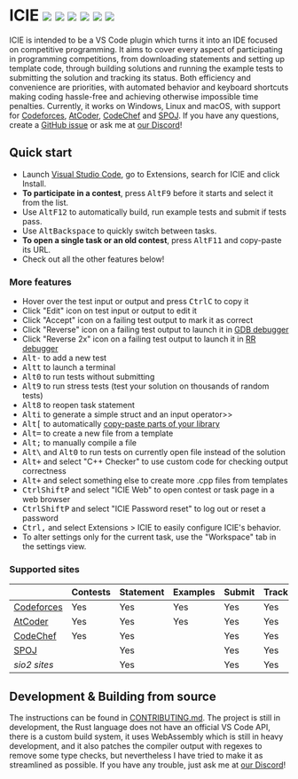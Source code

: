 # ICIE [![](https://img.shields.io/azure-devops/build/pustaczek/7b7eb991-b079-479b-8716-8248c968eaf8/1?logo=azure-pipelines)](https://dev.azure.com/pustaczek/ICIE/_build?definitionId=1) [![](https://img.shields.io/visual-studio-marketplace/i/pustaczek.icie.svg?logo=visual-studio-code)](https://marketplace.visualstudio.com/items?itemName=pustaczek.icie) [![](https://img.shields.io/visual-studio-marketplace/v/pustaczek.icie.svg?color=green)](https://marketplace.visualstudio.com/items?itemName=pustaczek.icie) [![](https://img.shields.io/github/languages/top/pustaczek/icie?color=success&logo=rust)](https://www.rust-lang.org/) [![](https://img.shields.io/discord/702414349855096842?logo=discord&logoColor=white)](https://discord.gg/ffSEhtb) [![](https://img.shields.io/github/license/pustaczek/icie.svg?logo=github&color=success)](https://github.com/pustaczek/icie/blob/master/LICENSE)

ICIE is intended to be a VS Code plugin which turns it into an IDE focused on competitive programming.
It aims to cover every aspect of participating in programming competitions, from downloading statements and setting up template code, through building solutions and running the example tests to submitting the solution and tracking its status.
Both efficiency and convenience are priorities, with automated behavior and keyboard shortcuts making coding hassle-free and achieving otherwise impossible time penalties.
Currently, it works on Windows, Linux and macOS, with support for [Codeforces], [AtCoder], [CodeChef] and [SPOJ].
If you have any questions, create a [GitHub issue] or ask me at [our Discord]!

## Quick start

- Launch [Visual Studio Code], go to Extensions, search for ICIE and click Install.
- **To participate in a contest**, press <kbd>Alt</kbd><kbd>F9</kbd> before it starts and select it from the list.
- Use <kbd>Alt</kbd><kbd>F12</kbd> to automatically build, run example tests and submit if tests pass.
- Use <kbd>Alt</kbd><kbd>Backspace</kbd> to quickly switch between tasks.
- **To open a single task or an old contest**, press <kbd>Alt</kbd><kbd>F11</kbd> and copy-paste its URL.
- Check out all the other features below!

### More features

- Hover over the test input or output and press <kbd>Ctrl</kbd><kbd>C</kbd> to copy it
- Click "Edit" icon on test input or output to edit it
- Click "Accept" icon on a failing test output to mark it as correct
- Click "Reverse" icon on a failing test output to launch it in [GDB debugger]
- Click "Reverse 2x" icon on a failing test output to launch it in [RR debugger]
- <kbd>Alt</kbd><kbd>-</kbd> to add a new test
- <kbd>Alt</kbd><kbd>t</kbd> to launch a terminal
- <kbd>Alt</kbd><kbd>0</kbd> to run tests without submitting
- <kbd>Alt</kbd><kbd>9</kbd> to run stress tests (test your solution on thousands of random tests)
- <kbd>Alt</kbd><kbd>8</kbd> to reopen task statement
- <kbd>Alt</kbd><kbd>i</kbd> to generate a simple struct and an input operator>>
- <kbd>Alt</kbd><kbd>[</kbd> to automatically [copy-paste parts of your library]
- <kbd>Alt</kbd><kbd>=</kbd> to create a new file from a template
- <kbd>Alt</kbd><kbd>;</kbd> to manually compile a file
- <kbd>Alt</kbd><kbd>\\</kbd> and <kbd>Alt</kbd><kbd>0</kbd> to run tests on currently open file instead of the solution
- <kbd>Alt</kbd><kbd>+</kbd> and select "C++ Checker" to use custom code for checking output correctness
- <kbd>Alt</kbd><kbd>+</kbd> and select something else to create more .cpp files from templates
- <kbd>Ctrl</kbd><kbd>Shift</kbd><kbd>P</kbd> and select "ICIE Web" to open contest or task page in a web browser
- <kbd>Ctrl</kbd><kbd>Shift</kbd><kbd>P</kbd> and select "ICIE Password reset" to log out or reset a password
- <kbd>Ctrl</kbd><kbd>,</kbd> and select Extensions > ICIE to easily configure ICIE's behavior.
- To alter settings only for the current task, use the "Workspace" tab in the settings view.

### Supported sites
| | Contests | Statement | Examples | Submit | Track |
| - | - | - | - | - | - |
| [Codeforces] | Yes | Yes | Yes | Yes | Yes |
| [AtCoder] | Yes | Yes | Yes | Yes | Yes |
| [CodeChef] | Yes | Yes | | Yes | Yes |
| [SPOJ] | | Yes | | Yes | Yes |
| *sio2 sites* | | Yes | | Yes | Yes |

## Development & Building from source

The instructions can be found in [CONTRIBUTING.md].
The project is still in development, the Rust language does not have an official VS Code API, there is a custom build system, it uses WebAssembly which is still in heavy development, and it also patches the compiler output with regexes to remove some type checks, but nevertheless I have tried to make it as streamlined as possible.
If you have any trouble, just ask me at [our Discord]!

[AtCoder]: https://atcoder.jp
[CodeChef]: https://www.codechef.com/
[Codeforces]: https://codeforces.com
[CONTRIBUTING.md]: https://github.com/pustaczek/icie/blob/master/CONTRIBUTING.md
[copy-paste parts of your library]: https://github.com/pustaczek/icie/blob/master/docs/QUICKPASTE.md
[GDB debugger]: https://medium.com/@amit.kulkarni/gdb-basics-bf3407593285
[GitHub issue]: https://github.com/pustaczek/icie/issues
[our Discord]: https://discord.gg/ffSEhtb
[RR debugger]: https://rr-project.org/
[SPOJ]: https://www.spoj.com
[Visual Studio Code]: https://code.visualstudio.com/

